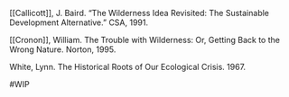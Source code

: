 [[Callicott]], J. Baird. “The Wilderness Idea Revisited: The Sustainable Development Alternative.” CSA, 1991.

[[Cronon]], William. The Trouble with Wilderness: Or, Getting Back to the Wrong Nature. Norton, 1995.

White, Lynn. The Historical Roots of Our Ecological Crisis. 1967.



#WIP 
